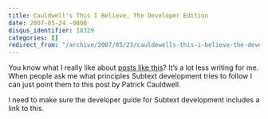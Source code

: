 ```yaml
---
title: Cauldwell's This I Believe, The Developer Edition
date: 2007-05-24 -0800
disqus_identifier: 18329
categories: []
redirect_from: "/archive/2007/05/23/cauldewells-this-i-believe-the-developer-edition.aspx/"
---
```


You know what I really like about [posts like
this](http://www.cauldwell.net/patrick/blog/ThisIBelieveTheDeveloperEdition.aspx "This I believe... the developer edition")?
It’s a lot less writing for me. When people ask me what principles
Subtext development tries to follow I can just point them to this post
by Patrick Cauldwell.

I need to make sure the developer guide for Subtext development includes
a link to this.

